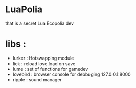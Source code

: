 # LuaPolia
that is a secret Lua Ecopolia dev


# libs : <br>
- lurker : Hotswapping module
- lick : reload love.load on save
- lume : set of functions for gamedev
- lovebird : browser console for debbuging 127.0.0.1:8000
- ripple : sound manager
